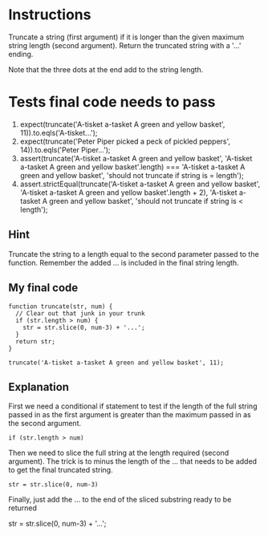 # Instructions

Truncate a string (first argument) if it is longer than the given maximum string length (second argument). Return the truncated string with a '...' ending.

Note that the three dots at the end add to the string length.

# Tests final code needs to pass

1. expect(truncate('A-tisket a-tasket A green and yellow basket', 11)).to.eqls('A-tisket...');
2. expect(truncate('Peter Piper picked a peck of pickled peppers', 14)).to.eqls('Peter Piper...');
3. assert(truncate('A-tisket a-tasket A green and yellow basket', 'A-tisket a-tasket A green and yellow basket'.length) === 'A-tisket a-tasket A green and yellow basket', 'should not truncate if string is = length');
4. assert.strictEqual(truncate('A-tisket a-tasket A green and yellow basket', 'A-tisket a-tasket A green and yellow basket'.length + 2), 'A-tisket a-tasket A green and yellow basket', 'should not truncate if string is < length');

## Hint

Truncate the string to a length equal to the second parameter passed to the function. Remember the added ... is included in the final string length.

## My final code

    function truncate(str, num) {
      // Clear out that junk in your trunk
      if (str.length > num) {
        str = str.slice(0, num-3) + '...';
      }
      return str;
    }

    truncate('A-tisket a-tasket A green and yellow basket', 11);

## Explanation

First we need a conditional if statement to test if the length of the full string passed in as the first argument is greater than the maximum passed in as the second argument.

    if (str.length > num)

Then we need to slice the full string at the length required (second argument). The trick is to minus the length of the ... that needs to be added to get the final truncated string.

    str = str.slice(0, num-3)

Finally, just add the ... to the end of the sliced substring ready to be returned

   str = str.slice(0, num-3) + '...';